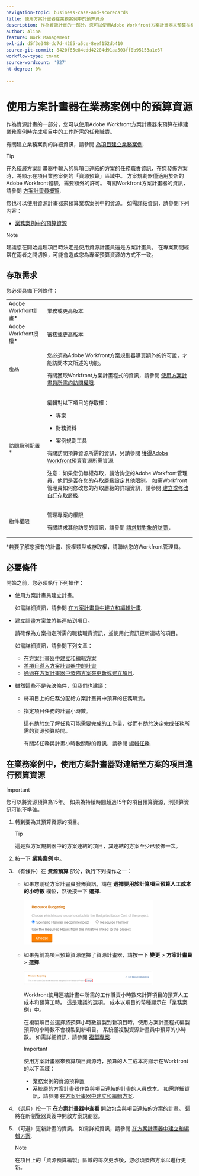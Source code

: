 ```yaml
---
navigation-topic: business-case-and-scorecards
title: 使用方案計畫器在業務案例中的預算資源
description: 作為資源計畫的一部分，您可以使用Adobe Workfront方案計畫器來預算在構建業務案例時完成項目中的工作所需的任務職責。
author: Alina
feature: Work Management
exl-id: d5f3e348-dc7d-4265-a5ce-8eef152db410
source-git-commit: 8420f65e84edd42204d91aa503ff0b95153a1e67
workflow-type: tm+mt
source-wordcount: '927'
ht-degree: 0%

---
```


# 使用方案計畫器在業務案例中的預算資源

作為資源計畫的一部分，您可以使用Adobe Workfront方案計畫器來預算在構建業務案例時完成項目中的工作所需的任務職責。

有關建立業務案例的詳細資訊，請參閱 [為項目建立業務案例](../../../manage-work/projects/define-a-business-case/create-business-case.md).

>[!TIP]
>
>在系統層方案計畫器中輸入的與項目連結的方案的任務職責資訊，在您發佈方案時，將顯示在項目業務案例的「資源預算」區域中。 方案規劃器僅適用於新的Adobe Workfront體驗，需要額外的許可。 有關Workfront方案計畫器的資訊，請參閱 [方案計畫員概覽](../../../scenario-planner/scenario-planner-overview.md).

您也可以使用資源計畫器來預算業務案例中的資源。 如需詳細資訊，請參閱下列內容：

* [業務案例中的預算資源](../../../manage-work/projects/define-a-business-case/budget-resources-in-business-case.md)

<!--* [Budget resources by project in the Resource Planner](../../../resource-mgmt/resource-planning/budget-by-project-resource-planner-d.md)-->

>[!NOTE]
>
>建議您在開始處理項目時決定是使用資源計畫員還是方案計畫員。 在專案期間經常在兩者之間切換，可能會造成您為專案預算資源的方式不一致。

## 存取需求

您必須具備下列條件：

<table style="table-layout:auto"> 
 <col> 
 </col> 
 <col> 
 </col> 
 <tbody> 
  <tr> 
   <td role="rowheader">Adobe Workfront計畫*</td> 
   <td> <p>業務或更高版本</p> </td> 
  </tr> 
  <tr> 
   <td role="rowheader">Adobe Workfront授權*</td> 
   <td> <p>審核或更高版本</p> </td> 
  </tr> 
  <tr> 
   <td role="rowheader">產品</td> 
   <td> <p>您必須為Adobe Workfront方案規劃器購買額外的許可證，才能訪問本文所述的功能。</p> <p>有關獲取Workfront方案計畫程式的資訊，請參閱 <a href="../../../scenario-planner/access-needed-to-use-sp.md" class="MCXref xref">使用方案計畫員所需的訪問權限</a>. </p> </td> 
  </tr> 
  <tr> 
   <td role="rowheader">訪問級別配置*</td> 
   <td> <p>編輯對以下項目的存取權： </p> 
    <ul> 
     <li> <p>專案</p> </li> 
     <li> <p>財務資料</p> </li> 
     <li> <p>案例規劃工具 </p> </li> 
    </ul> <p>有關訪問預算資源所需的資訊，另請參閱 <a href="../../../resource-mgmt/resource-planning/access-needed-to-budget-resources.md" class="MCXref xref">獲得Adobe Workfront預算資源所需資源</a>.</p> <p>注意：如果您仍無權存取，請洽詢您的Adobe Workfront管理員，他們是否在您的存取層級設定其他限制。 如需Workfront管理員如何修改您的存取層級的詳細資訊，請參閱 <a href="../../../administration-and-setup/add-users/configure-and-grant-access/create-modify-access-levels.md" class="MCXref xref">建立或修改自訂存取層級</a>.</p> </td> 
  </tr> 
  <tr> 
   <td role="rowheader">物件權限</td> 
   <td> <p>管理專案的權限</p> <p>有關請求其他訪問的資訊，請參閱 <a href="../../../workfront-basics/grant-and-request-access-to-objects/request-access.md" class="MCXref xref">請求對對象的訪問 </a>.</p> </td> 
  </tr> 
 </tbody> 
</table>

&#42;若要了解您擁有的計畫、授權類型或存取權，請聯絡您的Workfront管理員。

## 必要條件

開始之前，您必須執行下列操作：

* 使用方案計畫員建立計畫。

   如需詳細資訊，請參閱 [在方案計畫員中建立和編輯計畫](../../../scenario-planner/create-and-edit-plans.md).

* 建立計畫方案並將其連結到項目。

   請確保為方案指定所需的職務職責資訊，並使用此資訊更新連結的項目。

   如需詳細資訊，請參閱下列文章：

   * [在方案計畫器中建立和編輯方案](../../../scenario-planner/create-and-edit-initiatives.md)
   * [將項目導入方案計畫器中的計畫](../../../scenario-planner/import-projects-to-plans.md)
   * [通過在方案計畫器中發佈方案來更新或建立項目](../../../scenario-planner/publish-scenarios-update-projects.md).

* 雖然這些不是先決條件，但我們也建議：

   * 將項目上的任務分配給方案計畫員中預算的任務職責。
   * 指定項目任務的計畫小時數。

      這有助於您了解任務可能需要完成的工作量，從而有助於決定完成任務所需的資源預算時間。

      有關將任務與計畫小時數關聯的資訊，請參閱 [編輯任務](../../../manage-work/tasks/manage-tasks/edit-tasks.md).

## 在業務案例中，使用方案計畫器對連結至方案的項目進行預算資源

>[!IMPORTANT]
您可以將資源預算為15年。 如果為持續時間超過15年的項目預算資源，則預算資訊可能不準確。
<!--
><MadCap:conditionalText data-mc-conditions="QuicksilverOrClassic.Draft mode">>
>(is this still accurate for the Scenario Planner?)>
></MadCap:conditionalText>>
>-->


1. 轉到要為其預算資源的項目。

   >[!TIP]
   這是與方案規劃器中的方案連結的項目，其連結的方案至少已發佈一次。

1. 按一下 **業務案例** 中。
1. （有條件）在 **資源預算** 部分，執行下列操作之一：

   * 如果您剛從方案計畫員發佈資訊，請在 **選擇要用於計算項目預算人工成本的小時數** 欄位，然後按一下 **選擇**.

      ![](assets/business-case-sp-selected-with-choose-button-350x121.png)

   * 如果先前為項目預算資源選擇了資源計畫器，請按一下 **變更** > **方案計畫員** > **選擇**.

      ![](assets/business-case-rp-selected-change-option-to-switch-to-sp-highlighted-350x37.png)

      Workfront使用連結計畫中所需的工作職責小時數來計算項目的預算人工成本和預算工時。 這是建議的選項。 成本以項目的幣種顯示在「業務案例」中。

      在複製項目並選擇將預算小時數複製到新項目時，使用方案計畫程式編製預算的小時數不會複製到新項目。 系統僅複製資源計畫員中預算的小時數。 如需詳細資訊，請參閱 [複製專案](../manage-projects/copy-project.md).

      >[!IMPORTANT]
      使用方案計畫器來預算項目資源時，預算的人工成本將顯示在Workfront的以下區域：
      * 業務案例的資源預算區
      * 系統層的方案計畫器作為與項目連結的計畫的人員成本。 如需詳細資訊，請參閱 [在方案計畫器中建立和編輯方案](../../../scenario-planner/create-and-edit-initiatives.md).


1. （選用）按一下 **在方案計畫器中查看** 開啟包含與項目連結的方案的計畫。 這將在新瀏覽器頁簽中開啟方案規劃器。
1. （可選）更新計畫的資訊。 如需詳細資訊，請參閱 [在方案計畫器中建立和編輯方案](../../../scenario-planner/create-and-edit-initiatives.md).

   >[!NOTE]
   在項目上的「資源預算編製」區域的每次更改後，您必須發佈方案以進行更新。
